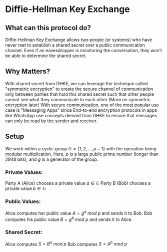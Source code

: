 #  Diffie-Hellman Key Exchange

## What can this protocol do?

Diffie-Hellman Key Exchange allows two people (or systems) who have never met to establish a shared secret over a public communication channel. Even if an eavesdropper is monitoring the conversation, they won’t be able to determine the shared secret.

## Why Matters?

With shared secret from DHKE, we can leverage the technique called "symmetric encryption" to create the secure channel of communication only between parties that hold this shared secret such that other people cannot see what they communicate to each other (More on symmetric encryption later)
With secure communication, one of the most popular use case is "Messaging Apps" since End-to-end encryption protocols in apps like WhatsApp use concepts derived from DHKE to ensure that messages can only be read by the sender and receiver.  

## Setup
We work within a cyclic group $\mathbb{G}=\{1,2,…,p−1\}$ with the operation being modular multiplication. Here, $p$ is a large public prime number (longer than 2948 bits), and $g$ is a generator of the group.

### Private Values:

Party A (Alice) chooses a private value $a \in \mathbb{G}$
Party B (Bob) chooses a private value $b \in \mathbb{G}$

### Public Values:

Alice computes her public value $A = g^a\ mod\ p$ and sends it to Bob.
Bob computes his public value $B = g^b\ mod\ p$ and sends it to Alice.

### Shared Secret:

Alice computes $S = B^a\ mod\ p$
Bob computes $S = A^b\ mod\ p$

<Quiz id="1" />
